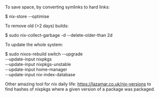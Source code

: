 To save space, by converting symlinks to hard links:

$ nix-store --optimise

To remove old (>2 days) builds:

$ sudo nix-collect-garbage -d --delete-older-than 2d

To update the whole system:

$ sudo nixos-rebuild switch --upgrade \
  --update-input nixpkgs \
  --update-input nixpkgs-unstable \
  --update-input home-manager \
  --update-input nix-index-database

Other amazing tool for nix daily life:
  https://lazamar.co.uk/nix-versions
to find hashes of nixpkgs where a given version of a package was packaged.